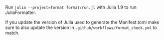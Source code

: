 Run `julia --project=format format/run.jl` with Julia 1.9 to run JuliaFormatter.

If you update the version of Julia used to generate the Manifest.toml make sure to also update the version in `.github/workflows/format_check.yml` to match.